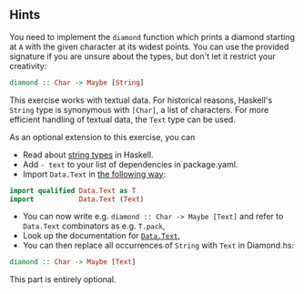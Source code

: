 ## Hints

You need to implement the `diamond` function which prints a diamond starting at
`A` with the given character at its widest points. You can use the provided
signature if you are unsure about the types, but don't let it restrict your
creativity:

```haskell
diamond :: Char -> Maybe [String]
```

This exercise works with textual data. For historical reasons, Haskell's
`String` type is synonymous with `[Char]`, a list of characters. For more
efficient handling of textual data, the `Text` type can be used.

As an optional extension to this exercise, you can

- Read about [string types](https://haskell-lang.org/tutorial/string-types) in
  Haskell.
- Add `- text` to your list of dependencies in package.yaml.
- Import `Data.Text` in [the following
  way](https://hackernoon.com/4-steps-to-a-better-imports-list-in-haskell-43a3d868273c):

```haskell
import qualified Data.Text as T
import           Data.Text (Text)
```

- You can now write e.g. `diamond :: Char -> Maybe [Text]` and refer to
  `Data.Text` combinators as e.g. `T.pack`,
- Look up the documentation for
  [`Data.Text`](https://hackage.haskell.org/package/text/docs/Data-Text.html),
- You can then replace all occurrences of `String` with `Text` in Diamond.hs:

```haskell
diamond :: Char -> Maybe [Text]
```

This part is entirely optional.
